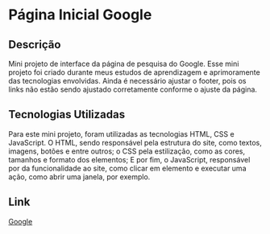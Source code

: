 # Página Inicial Google

## Descrição
Mini projeto de interface da página de pesquisa do Google. Esse mini projeto foi criado durante meus estudos de aprendizagem e aprimoramente das tecnologias envolvidas. Ainda é necessário ajustar o footer, pois os links não estão sendo ajustado corretamente conforme o ajuste da página.

## Tecnologias Utilizadas
Para este mini projeto, foram utilizadas as tecnologias HTML, CSS e JavaScript. O HTML, sendo responsável pela estrutura do site, como textos, imagens, botões e entre outros; o CSS pela estilização, como as cores, tamanhos e formato dos elementos; E por fim, o JavaScript, responsável por da funcionalidade ao site, como clicar em elemento e executar uma ação, como abrir uma janela, por exemplo.

## Link
[Google](https://annalaura2.github.io/paginaInicial-google/)
